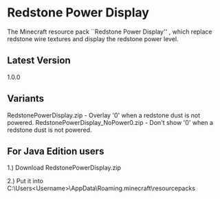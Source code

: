 # Redstone Power Display
The Minecraft resource pack ``Redstone Power Display'' , which replace redstone wire textures and display the redstone power level.

## Latest Version
1.0.0

## Variants
RedstonePowerDisplay.zip - Overlay '0' when a redstone dust is not powered.
RedstonePowerDisplay_NoPower0.zip - Don't show '0' when a redstone dust is not powered.

## For Java Edition users
1.) Download RedstonePowerDisplay.zip

2.) Put it into C:\Users\<Username>\AppData\Roaming\.minecraft\resourcepacks

